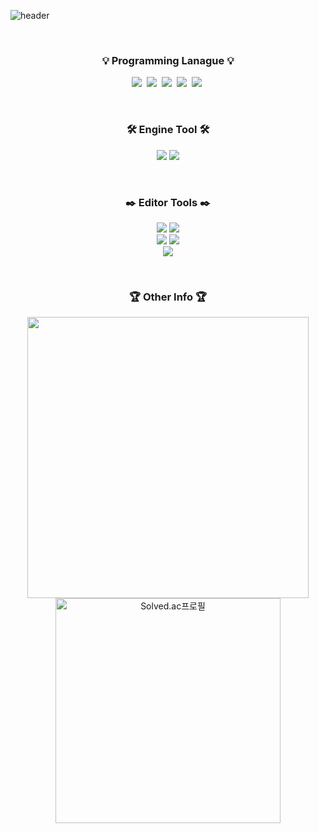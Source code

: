 ![header](https://capsule-render.vercel.app/api?type=slice&color=1e5878&height=150&section=header&text=UihwanLeee%20Github&fontSize=50&desc=To%20Be%20Best%20Developer&descSize=20&descAlign=80&descAlignY=70)

<br>

<h3 align = "center"> 💡 Programming Lanague 💡 </h3> 

<p align="center">
  <img src="https://img.shields.io/badge/Python-3766AB?style=flat-square&logo=Python&logoColor=white"/></a>&nbsp 
  <img src="https://img.shields.io/badge/C++-00599C?style=flat-square&logo=C%2B%2B&logoColor=white"/></a>&nbsp 
  <img src="https://img.shields.io/badge/C-A8B9CC?style=flat-square&logo=C&logoColor=white"/></a>&nbsp 
  <img src="https://img.shields.io/badge/C%23-9933CC?style=flat-square&logo=Csharp&logoColor=white"/></a>&nbsp 
  <img src="https://img.shields.io/badge/C-9933CC?style=flat-square&logo=C&logoColor=white"/></a>&nbsp 
</p>

<br>

<h3 align = "center"> 🛠 Engine Tool 🛠 </h3> 

<p align="center">
  <img src="https://img.shields.io/badge/Unreal Engine-0E1128?style=flat-square&logo=Unreal Engine&logoColor=white"/> 
  <img src="https://img.shields.io/badge/Unity-FFFFFF?style=flat-square&logo=Unity&logoColor=black"/></br>
</p>

<br>

<h3 align = "center"> ✒️ Editor Tools ✒️ </h3> 

<p align="center">
  <img src="https://img.shields.io/badge/Git-F05032?style=flat-square&logo=Git&logoColor=white"/> 
  <img src="https://img.shields.io/badge/GitHub-181717?style=flat-square&logo=GitHub&logoColor=white"/></br>
  <img src="https://img.shields.io/badge/Visual Studio-5C2D91?style=flat-square&logo=Visual Studio&logoColor=white"/>
  <img src="https://img.shields.io/badge/Visual Studio Code-007ACC?style=flat-square&logo=Visual Studio Code&logoColor=white"/></br>
  <img src="https://img.shields.io/badge/Adobe Photoshop-31A8FF?style=flat-square&logo=Adobe Photoshop&logoColor=white"/>
</p>

<br>

<h3 align = "center"> 🏆 Other Info 🏆 </h3> 
  
 <p align=center>
 <div align="center">
   <a href="https://github.com/anuraghazra/github-readme-stats" title="Go to Source">
      <img align="center" width=450 src="https://github-readme-stats.vercel.app/api?username=UihwanLee&show_icons=true&theme=prussian" />
    </a>
   <a href="https://solved.ac/luh5063014" title="Go to Source">
      <img align="center" width=360 src="http://mazassumnida.wtf/api/v2/generate_badge?boj=luh5063014" alt="Solved.ac프로필" />
    </a>
</div>
 </p>
 

<!--
**UihwanLee/UihwanLee** is a ✨ _special_ ✨ repository because its `README.md` (this file) appears on your GitHub profile.

Here are some ideas to get you started:

- 🔭 I’m currently working on ...
- 🌱 I’m currently learning ...
- 👯 I’m looking to collaborate on ...
- 🤔 I’m looking for help with ...
- 💬 Ask me about ...
- 📫 How to reach me: ...
- 😄 Pronouns: ...
- ⚡ Fun fact: ...
-->

